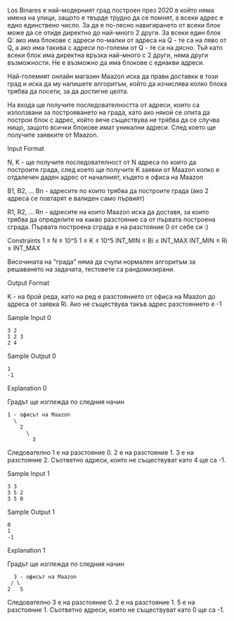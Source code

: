 Los Binares е най-модерният град построен през 2020 в който няма имена на улици, защото е твърде трудно да се помнят, а всеки адрес е едно единствено число. За да е по-лесно навигирането от всеки блок може да се отиде директно до най-много 2 други. За всеки един блок Q: ако има блокове с адреси по-малки от адреса на Q - те са на ляво от Q, а ако има такива с адреси по-големи от Q - те са на дясно. Тъй като всеки блок има директна връзка най-много с 2 други, няма други възможности. Не е възможно да има блокове с еднакви адреси.

Най-големият онлайн магазин Maazon иска да прави доставки в този град и иска да му напишете алгоритъм, който да изчислява колко блока трябва да посети, за да достигне целта.

На входа ще получите последователността от адреси, които са използвани за построяването на града, като ако някой се опита да построи блок с адрес, който вече съществува не трябва да се случва нищо, защото всички блокове имат уникални адреси. След което ще получите заявките от Maazon.

Input Format

N, K - ще получите последователност от N адреса по които да построите града, след което ще получите K заявки от Maazon колко е отдалечен даден адрес от началният, където е офиса на Maazon

B1, B2, ... Bn - адресите по които трябва да построите града (ако 2 адреса се повтарят е валиден само първият)

R1, R2, ... Rn - адресите на които Maazon иска да доставя, за които трябва да определите на какво разстояние са от първата построена сграда. Първата построена сграда е на разстояние 0 от себе си :)

Constraints
1 ≤ N ≤ 10^5
1 ≤ K ≤ 10^5
INT_MIN ≤ Bi ≤ INT_MAX
INT_MIN ≤ Ri ≤ INT_MAX

Височината на "града" няма да счупи нормален алгоритъм за решаването на задачата, тестовете са рандомизирани.

Output Format

K - на брой реда, като на ред
е разстоянието от офиса на Maazon до адреса от заявка Ri. Ако не съществува такъв адрес разстоянието е -1

Sample Input 0

    3 2
    1 2 3
    2 4

Sample Output 0

    1
    -1

Explanation 0

Градът ще изглежда по следния начин

    1 - офисът на Maazon
      \
        2
          \
            3

Следователно 1 е на разстояние 0. 2 е на разстояние 1. 3 е на разстояние 2. Съответно адреси, които не съществуват като 4 ще са -1.

Sample Input 1

    3 3
    3 5 2
    3 5 0

Sample Output 1

    0
    1
    -1

Explanation 1

Градът ще изглежда по следния начин

      3 - офисът на Maazon
     / \
    2   5

Следователно 3 е на разстояние 0. 2 е на разстояние 1. 5 е на разстояние 1. Съответно адреси, които не съществуват като 0 ще са -1.
